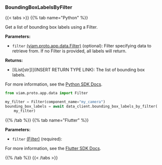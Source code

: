 ### BoundingBoxLabelsByFilter

{{< tabs >}}
{{% tab name="Python" %}}

Get a list of bounding box labels using a Filter.

**Parameters:**

- `filter` [(viam.proto.app.data.Filter)](https://python.viam.dev/autoapi/viam/proto/app/data/index.html#viam.proto.app.data.Filter) (optional): Filter specifying data to retrieve from. If no Filter is provided, all labels will return.


**Returns:**

- [(List[str])](INSERT RETURN TYPE LINK): The list of bounding box labels.

For more information, see the [Python SDK Docs](https://python.viam.dev/autoapi/viam/app/data_client/index.html#viam.app.data_client.DataClient.bounding_box_labels_by_filter).

``` python {class="line-numbers linkable-line-numbers"}
from viam.proto.app.data import Filter

my_filter = Filter(component_name="my_camera")
bounding_box_labels = await data_client.bounding_box_labels_by_filter(
    my_filter)

```

{{% /tab %}}
{{% tab name="Flutter" %}}

**Parameters:**

- `filter` [(Filter)](https://flutter.viam.dev/viam_protos.app.data/Filter-class.html) (required):


For more information, see the [Flutter SDK Docs](https://flutter.viam.dev/viam_protos.app.data/DataServiceClient/boundingBoxLabelsByFilter.html).

{{% /tab %}}
{{< /tabs >}}
